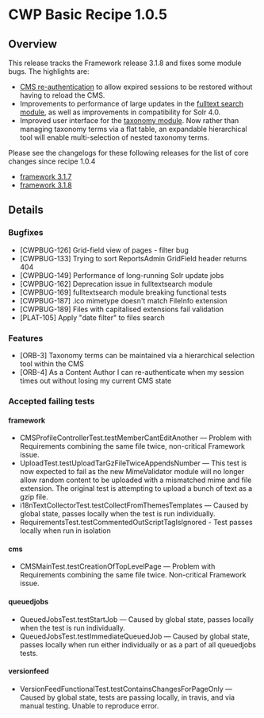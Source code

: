 # CWP Basic Recipe 1.0.5

## Overview

This release tracks the Framework release 3.1.8 and fixes some module bugs. The highlights are:

* [CMS re-authentication](http://www.silverstripe.org/blog/silverstripe-3-1-7-released/) to allow
  expired sessions to be restored without having to reload the CMS.
* Improvements to performance of large updates in the
  [fulltext search module](https://github.com/silverstripe-labs/silverstripe-fulltextsearch), as well as improvements
  in compatibility for Solr 4.0.
* Improved user interface for the [taxonomy module](https://github.com/silverstripe-labs/silverstripe-taxonomy).
  Now rather than managing taxonomy terms via a flat table, an expandable hierarchical tool will enable multi-selection
  of nested taxonomy terms.

Please see the changelogs for these following releases for the list of core changes since recipe 1.0.4

 * [framework 3.1.7](http://doc.silverstripe.org/framework/en/3.2/changelogs/3.1.7)
 * [framework 3.1.8](http://doc.silverstripe.org/framework/en/3.2/changelogs/3.1.8)

## Details

### Bugfixes

 * [CWPBUG-126] Grid-field view of pages - filter bug
 * [CWPBUG-133] Trying to sort ReportsAdmin GridField header returns 404
 * [CWPBUG-149] Performance of long-running Solr update jobs
 * [CWPBUG-162] Deprecation issue in fulltextsearch module
 * [CWPBUG-169] fulltextsearch module breaking functional tests
 * [CWPBUG-187] .ico mimetype doesn't match FileInfo extension
 * [CWPBUG-189] Files with capitalised extensions fail validation
 * [PLAT-105] Apply "date filter" to files search

### Features

 * [ORB-3] Taxonomy terms can be maintained via a hierarchical selection tool within the CMS
 * [ORB-4] As a Content Author I can re-authenticate when my session times out without losing my current CMS state

### Accepted failing tests

#### framework

* CMSProfileControllerTest.testMemberCantEditAnother — Problem with Requirements combining the same file twice,
  non-critical Framework issue.
* UploadTest.testUploadTarGzFileTwiceAppendsNumber — This test is now expected to fail as the new MimeValidator
  module will no longer allow random content to be uploaded with a mismatched mime and file extension.
  The original test is attempting to upload a bunch of text as a gzip file.
* i18nTextCollectorTest.testCollectFromThemesTemplates — Caused by global state, passes locally when the test is
  run individually.
* RequirementsTest.testCommentedOutScriptTagIsIgnored - Test passes locally when run in isolation

#### cms

* CMSMainTest.testCreationOfTopLevelPage — Problem with Requirements combining the same file twice. Non-critical
  Framework issue.

#### queuedjobs

* QueuedJobsTest.testStartJob — Caused by global state, passes locally when the test is run individually.
* QueuedJobsTest.testImmediateQueuedJob — Caused by global state, passes locally when run either individually or as
  a part of all queuedjobs tests.

#### versionfeed

* VersionFeedFunctionalTest.testContainsChangesForPageOnly — Caused by global state, tests are passing locally, in travis,
  and via manual testing. Unable to reproduce error.